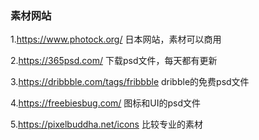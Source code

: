 ### 素材网站

1.https://www.photock.org/                      日本网站，素材可以商用

2.https://365psd.com/                                下载psd文件，每天都有更新

3.https://dribbble.com/tags/fribbble        dribble的免费psd文件

4.https://freebiesbug.com/                         图标和UI的psd文件

5.https://pixelbuddha.net/icons                比较专业的素材